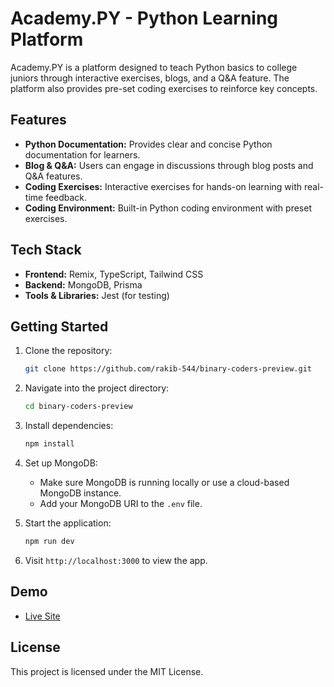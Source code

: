 # Academy.PY - Python Learning Platform

Academy.PY is a platform designed to teach Python basics to college juniors through interactive exercises, blogs, and a Q&A feature. The platform also provides pre-set coding exercises to reinforce key concepts.

## Features
- **Python Documentation:** Provides clear and concise Python documentation for learners.
- **Blog & Q&A:** Users can engage in discussions through blog posts and Q&A features.
- **Coding Exercises:** Interactive exercises for hands-on learning with real-time feedback.
- **Coding Environment:** Built-in Python coding environment with preset exercises.

## Tech Stack
- **Frontend:** Remix, TypeScript, Tailwind CSS
- **Backend:** MongoDB, Prisma
- **Tools & Libraries:** Jest (for testing)

## Getting Started

1. Clone the repository:
    ```bash
    git clone https://github.com/rakib-544/binary-coders-preview.git
    ```

2. Navigate into the project directory:
    ```bash
    cd binary-coders-preview
    ```

3. Install dependencies:
    ```bash
    npm install
    ```

4. Set up MongoDB:
    - Make sure MongoDB is running locally or use a cloud-based MongoDB instance.
    - Add your MongoDB URI to the `.env` file.

5. Start the application:
    ```bash
    npm run dev
    ```

6. Visit `http://localhost:3000` to view the app.

## Demo

- [Live Site](https://academy-py.vercel.app/)

## License
This project is licensed under the MIT License.
